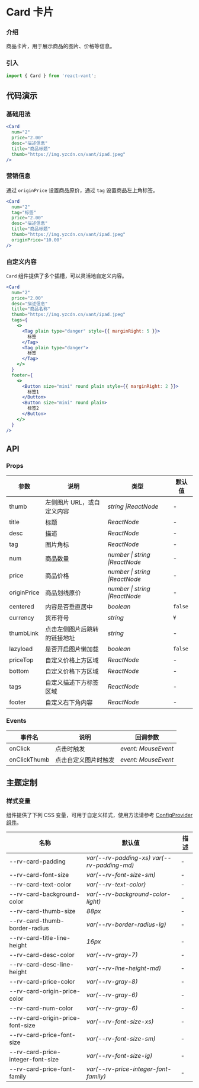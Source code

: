 # Card 卡片

### 介绍

商品卡片，用于展示商品的图片、价格等信息。

### 引入

```js
import { Card } from 'react-vant';
```

## 代码演示

### 基础用法

```jsx
<Card
  num="2"
  price="2.00"
  desc="描述信息"
  title="商品标题"
  thumb="https://img.yzcdn.cn/vant/ipad.jpeg"
/>
```

### 营销信息

通过 `originPrice` 设置商品原价，通过 `tag` 设置商品左上角标签。

```jsx
<Card
  num="2"
  tag="标签"
  price="2.00"
  desc="描述信息"
  title="商品标题"
  thumb="https://img.yzcdn.cn/vant/ipad.jpeg"
  originPrice="10.00"
/>
```

### 自定义内容

`Card` 组件提供了多个插槽，可以灵活地自定义内容。

```jsx
<Card
  num="2"
  price="2.00"
  desc="描述信息"
  title="商品名称"
  thumb="https://img.yzcdn.cn/vant/ipad.jpeg"
  tags={
    <>
      <Tag plain type="danger" style={{ marginRight: 5 }}>
        标签
      </Tag>
      <Tag plain type="danger">
        标签
      </Tag>
    </>
  }
  footer={
    <>
      <Button size="mini" round plain style={{ marginRight: 2 }}>
        标签1
      </Button>
      <Button size="mini" round plain>
        标签2
      </Button>
    </>
  }
/>
```

## API

### Props

| 参数        | 说明                         | 类型                           | 默认值  |
| ----------- | ---------------------------- | ------------------------------ | ------- |
| thumb       | 左侧图片 URL，或自定义内容   | _string \|ReactNode_           | -       |
| title       | 标题                         | _ReactNode_                    | -       |
| desc        | 描述                         | _ReactNode_                    | -       |
| tag         | 图片角标                     | _ReactNode_                    | -       |
| num         | 商品数量                     | _number \| string \|ReactNode_ | -       |
| price       | 商品价格                     | _number \| string \|ReactNode_ | -       |
| originPrice | 商品划线原价                 | _number \| string \|ReactNode_ | -       |
| centered    | 内容是否垂直居中             | _boolean_                      | `false` |
| currency    | 货币符号                     | _string_                       | `¥`     |
| thumbLink   | 点击左侧图片后跳转的链接地址 | _string_                       | -       |
| lazyload    | 是否开启图片懒加载           | _boolean_                      | `false` |
| priceTop    | 自定义价格上方区域           | _ReactNode_                    | -       |
| bottom      | 自定义价格下方区域           | _ReactNode_                    | -       |
| tags        | 自定义描述下方标签区域       | _ReactNode_                    | -       |
| footer      | 自定义右下角内容             | _ReactNode_                    | -       |

### Events

| 事件名       | 说明                 | 回调参数            |
| ------------ | -------------------- | ------------------- |
| onClick      | 点击时触发           | _event: MouseEvent_ |
| onClickThumb | 点击自定义图片时触发 | _event: MouseEvent_ |

## 主题定制

### 样式变量

组件提供了下列 CSS 变量，可用于自定义样式，使用方法请参考 [ConfigProvider 组件](#/zh-CN/config-provider)。

| 名称                              | 默认值                                      | 描述 |
| --------------------------------- | ------------------------------------------- | ---- |
| --rv-card-padding                 | _var(--rv-padding-xs) var(--rv-padding-md)_ | -    |
| --rv-card-font-size               | _var(--rv-font-size-sm)_                    | -    |
| --rv-card-text-color              | _var(--rv-text-color)_                      | -    |
| --rv-card-background-color        | _var(--rv-background-color-light)_          | -    |
| --rv-card-thumb-size              | _88px_                                      | -    |
| --rv-card-thumb-border-radius     | _var(--rv-border-radius-lg)_                | -    |
| --rv-card-title-line-height       | _16px_                                      | -    |
| --rv-card-desc-color              | _var(--rv-gray-7)_                          | -    |
| --rv-card-desc-line-height        | _var(--rv-line-height-md)_                  | -    |
| --rv-card-price-color             | _var(--rv-gray-8)_                          | -    |
| --rv-card-origin-price-color      | _var(--rv-gray-6)_                          | -    |
| --rv-card-num-color               | _var(--rv-gray-6)_                          | -    |
| --rv-card-origin-price-font-size  | _var(--rv-font-size-xs)_                    | -    |
| --rv-card-price-font-size         | _var(--rv-font-size-sm)_                    | -    |
| --rv-card-price-integer-font-size | _var(--rv-font-size-lg)_                    | -    |
| --rv-card-price-font-family       | _var(--rv-price-integer-font-family)_       | -    |
